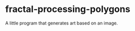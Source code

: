 fractal-processing-polygons
===========================

A little program that generates art based on an image.
